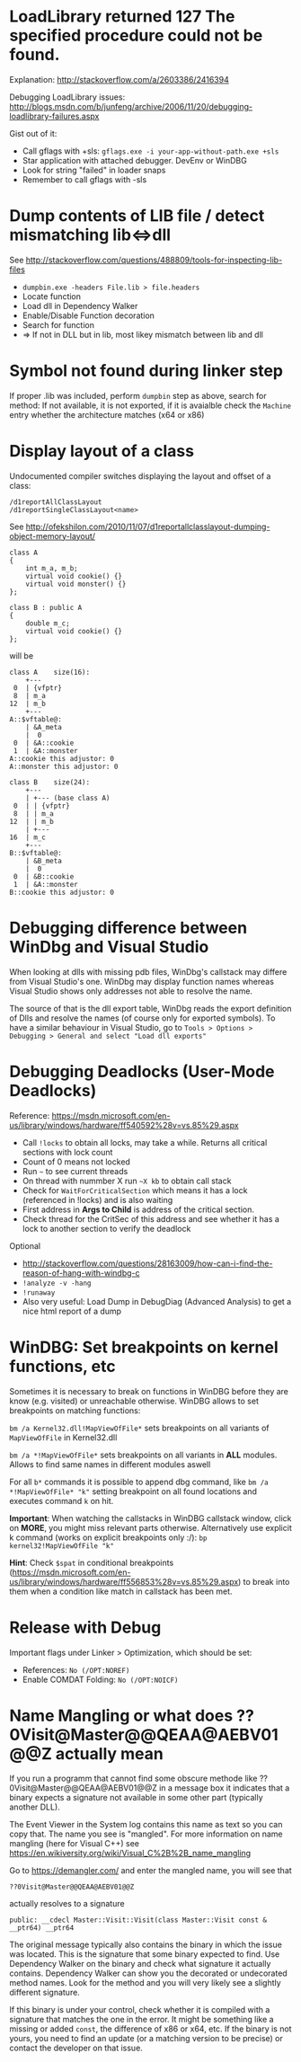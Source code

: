 LoadLibrary returned 127 The specified procedure could not be found.
===============
Explanation: http://stackoverflow.com/a/2603386/2416394

Debugging LoadLibrary issues: http://blogs.msdn.com/b/junfeng/archive/2006/11/20/debugging-loadlibrary-failures.aspx

Gist out of it:

* Call gflags with +sls: `gflags.exe -i your-app-without-path.exe +sls`
* Star application with attached debugger. DevEnv or WinDBG
* Look for string "failed" in loader snaps
* Remember to call gflags with -sls

Dump contents of LIB file / detect mismatching lib<=>dll
==========================

See http://stackoverflow.com/questions/488809/tools-for-inspecting-lib-files
* `dumpbin.exe -headers File.lib > file.headers`
* Locate function
* Load dll in Dependency Walker
* Enable/Disable Function decoration
* Search for function
* => If not in DLL but in lib, most likey mismatch between lib and dll

Symbol not found during linker step
======================

If proper .lib was included, perform `dumpbin` step as above, search for method: If not available, it is not exported, if it is avaialble check the `Machine` entry whether the architecture matches (x64 or x86)

Display layout of a class
==============
Undocumented compiler switches displaying the layout and offset of a class:

```
/d1reportAllClassLayout
/d1reportSingleClassLayout<name>
```
See http://ofekshilon.com/2010/11/07/d1reportallclasslayout-dumping-object-memory-layout/

```
class A
{
    int m_a, m_b;
    virtual void cookie() {}
    virtual void monster() {}
};
  
class B : public A
{
    double m_c;
    virtual void cookie() {}
};
```

will be
```
class A    size(16):
    +---
 0  | {vfptr}
 8  | m_a
12  | m_b
    +---
A::$vftable@:
    | &A_meta
    |  0
 0  | &A::cookie
 1  | &A::monster
A::cookie this adjustor: 0
A::monster this adjustor: 0
 
class B    size(24):
    +---
    | +--- (base class A)
 0  | | {vfptr}
 8  | | m_a
12  | | m_b
    | +---
16  | m_c
    +---
B::$vftable@:
    | &B_meta
    |  0
 0  | &B::cookie
 1  | &A::monster
B::cookie this adjustor: 0
```

Debugging difference between WinDbg and Visual Studio
=========

When looking at dlls with missing pdb files, WinDbg's callstack may differe from Visual Studio's one. WinDbg may display function names whereas Visual Studio shows only addresses not able to resolve the name.

The source of that is the dll export table, WinDbg reads the export definition of Dlls and resolve the names (of course only for exported symbols). To have a similar behaviour in Visual Studio, go to `Tools > Options > Debugging > General and select "Load dll exports"`

Debugging Deadlocks (User-Mode Deadlocks)
=========

Reference: https://msdn.microsoft.com/en-us/library/windows/hardware/ff540592%28v=vs.85%29.aspx

* Call `!locks` to obtain all locks, may take a while. Returns all critical sections with lock count
* Count of 0 means not locked
* Run `~` to see current threads
* On thread with nummber X run `~X kb` to obtain call stack
* Check for `WaitForCriticalSection` which means it has a lock (referenced in !locks) and is also waiting
* First address in **Args to Child** is address of the critical section.
* Check thread for the CritSec of this address and see whether it has a lock to another section to verify the deadlock

Optional
* http://stackoverflow.com/questions/28163009/how-can-i-find-the-reason-of-hang-with-windbg-c
* `!analyze -v -hang`
* `!runaway`
* Also very useful: Load Dump in DebugDiag (Advanced Analysis) to get a nice html report of a dump

WinDBG: Set breakpoints on kernel functions, etc
========

Sometimes it is necessary to break on functions in WinDBG before they are know (e.g. visited) or unreachable otherwise.
WinDBG allows to set breakpoints on matching functions:

`bm /a Kernel32.dll!MapViewOfFile*` sets breakpoints on all variants of `MapViewOfFile` in Kernel32.dll

`bm /a *!MapViewOfFile*` sets breakpoints on all variants in **ALL** modules. Allows to find same names in different modules aswell

For all `b*` commands it is possible to append dbg command, like `bm /a *!MapViewOfFile* "k"` setting breakpoint on all found locations and executes command `k` on hit.

**Important**: When watching the callstacks in WinDBG callstack window, click on **MORE**, you might miss relevant parts otherwise. Alternatively use explicit k command (works on explicit breakpoints only :/):
`bp kernel32!MapViewOfFile "k"`

**Hint**: Check `$spat` in conditional breakpoints (https://msdn.microsoft.com/en-us/library/windows/hardware/ff556853%28v=vs.85%29.aspx) to break into them when a condition like match in callstack has been met.

Release with Debug 
========
Important flags under Linker > Optimization, which should be set:
* References: `No (/OPT:NOREF)`
* Enable COMDAT Folding: `No (/OPT:NOICF)` 


Name Mangling or what does ??0Visit@Master@@QEAA@AEBV01@@Z actually mean
========

If you run a programm that cannot find some obscure methode like ??0Visit@Master@@QEAA@AEBV01@@Z in a message box it indicates that a binary expects a signature not available in some other part (typically another DLL).

The Event Viewer in the System log contains this name as text so you can copy that. The name you see is "mangled". For more information on name mangling (here for Visual C++) see https://en.wikiversity.org/wiki/Visual_C%2B%2B_name_mangling

Go to https://demangler.com/ and enter the mangled name, you will see that
```
??0Visit@Master@@QEAA@AEBV01@@Z
```
actually resolves to a signature 
```
public: __cdecl Master::Visit::Visit(class Master::Visit const & __ptr64) __ptr64
```

The original message typically also contains the binary in which the issue was located. This is the signature that some binary expected to find. Use Dependency Walker on the binary and check what signature it actually contains. Dependency Walker can show you the decorated or undecorated method names. Look for the method and you will very likely see a slightly different signature.

If this binary is under your control, check whether it is compiled with a signature that matches the one in the error. It might be something like a missing or added `const`, the difference of x86 or x64, etc.
If the binary is not yours, you need to find an update (or a matching version to be precise) or contact the developer on that issue.
